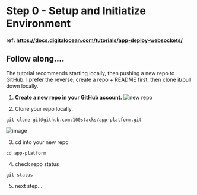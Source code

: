 # Step 0 - Setup and Initiatize Environment
#### ref: https://docs.digitalocean.com/tutorials/app-deploy-websockets/

## Follow along....

The tutorial recommends starting locally, then pushing a new repo to GitHub.  I prefer the reverse, create a repo + README first, then clone it/pull down locally.

1. **Create a new repo in your GitHub account.**
![new repo](https://user-images.githubusercontent.com/10120600/199122759-8c4c6c62-5086-43c9-891a-f132ebb3098c.png)

2. Clone your repo locally.
```
git clone git@github.com:100stacks/app-platform.git
```

![image](https://user-images.githubusercontent.com/10120600/198382021-dd9c5d2f-8ade-4144-933d-3ecb1df87aca.png)


3. cd into your new repo
```
cd app-platform
```

4. check repo status
```
git status
```

5. next step...
